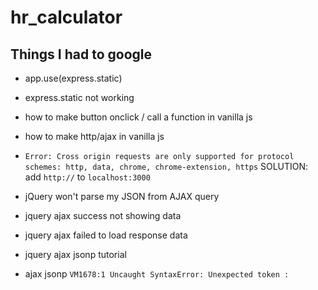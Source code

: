 # hr_calculator

## Things I had to google


- app.use(express.static)
- express.static not working

- how to make button onclick / call a function in vanilla js
- how to make http/ajax in vanilla js

- `Error: Cross origin requests are only supported for protocol schemes: http, data, chrome, chrome-extension, https`
SOLUTION: add `http://` to `localhost:3000`

- jQuery won't parse my JSON from AJAX query
- jquery ajax success not showing data
- jquery ajax failed to load response data
- jquery ajax jsonp tutorial
- ajax jsonp `VM1678:1 Uncaught SyntaxError: Unexpected token :`

